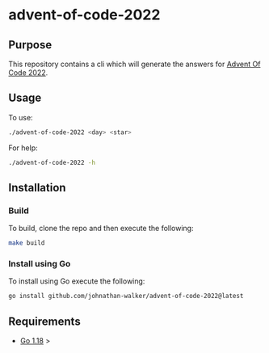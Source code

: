 # advent-of-code-2022

## Purpose

This repository contains a cli which will generate the answers for [Advent Of Code 2022](https://adventofcode.com/2022).

## Usage

To use:

```bash
./advent-of-code-2022 <day> <star>
```

For help:

```bash
./advent-of-code-2022 -h
```

## Installation

### Build

To build, clone the repo and then execute the following:

```bash
make build
```

### Install using Go

To install using Go execute the following:

```bash
go install github.com/johnathan-walker/advent-of-code-2022@latest
```

## Requirements

- [Go 1.18](https://go.dev/blog/go1.18) >
